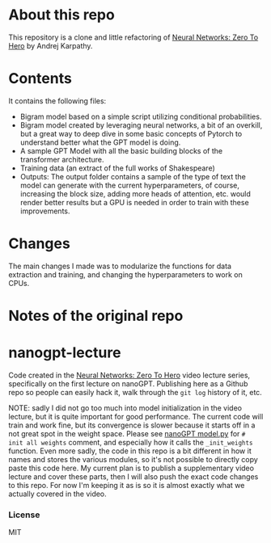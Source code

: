 # About this repo
This repository is a clone and little refactoring of [Neural Networks: Zero To Hero](https://karpathy.ai/zero-to-hero.html) by Andrej Karpathy.

# Contents
It contains the following files:
- Bigram model based on a simple script utilizing conditional probabilities.
- Bigram model created by leveraging neural networks, a bit of an overkill, but a great way to deep dive in some basic concepts of Pytorch to understand better what the GPT model is doing.
- A sample GPT Model with all the basic building blocks of the transformer architecture.
- Training data (an extract of the full works of Shakespeare)
- Outputs: The output folder contains a sample of the type of text the model can generate with the current hyperparameters, of course, increasing the block size, adding more heads of attention, etc. would render better results but a GPU is needed in order to train with these improvements.

# Changes

The main changes I made was to modularize the functions for data extraction and training, and changing the hyperparameters to work on CPUs.

# Notes of the original repo

# nanogpt-lecture

Code created in the [Neural Networks: Zero To Hero](https://karpathy.ai/zero-to-hero.html) video lecture series, specifically on the first lecture on nanoGPT. Publishing here as a Github repo so people can easily hack it, walk through the `git log` history of it, etc.

NOTE: sadly I did not go too much into model initialization in the video lecture, but it is quite important for good performance. The current code will train and work fine, but its convergence is slower because it starts off in a not great spot in the weight space. Please see [nanoGPT model.py](https://github.com/karpathy/nanoGPT/blob/master/model.py) for `# init all weights` comment, and especially how it calls the `_init_weights` function. Even more sadly, the code in this repo is a bit different in how it names and stores the various modules, so it's not possible to directly copy paste this code here. My current plan is to publish a supplementary video lecture and cover these parts, then I will also push the exact code changes to this repo. For now I'm keeping it as is so it is almost exactly what we actually covered in the video.

### License

MIT
